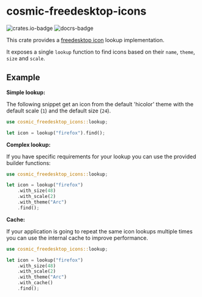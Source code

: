  # cosmic-freedesktop-icons
![crates.io-badge](https://img.shields.io/crates/v/cosmic-freedesktop-icons)
![docrs-badge](https://img.shields.io/docsrs/cosmic-freedesktop-icons)


 This crate provides a [freedesktop icon](https://specifications.freedesktop.org/icon-theme-spec/icon-theme-spec-latest.html#implementation_notes) lookup implementation.

 It exposes a single `lookup` function to find icons based on their `name`, `theme`, `size` and `scale`.

 ## Example

 **Simple lookup:**

 The following snippet get an icon from the default 'hicolor' theme
 with the default scale (`1`) and the default size (`24`).

 ```rust
 use cosmic_freedesktop_icons::lookup;

 let icon = lookup("firefox").find();
```

 **Complex lookup:**

 If you have specific requirements for your lookup you can use the provided builder functions:

 ```rust
 use cosmic_freedesktop_icons::lookup;

 let icon = lookup("firefox")
     .with_size(48)
     .with_scale(2)
     .with_theme("Arc")
     .find();
```
 **Cache:**

 If your application is going to repeat the same icon lookups multiple times
 you can use the internal cache to improve performance.

 ```rust
 use cosmic_freedesktop_icons::lookup;

 let icon = lookup("firefox")
     .with_size(48)
     .with_scale(2)
     .with_theme("Arc")
     .with_cache()
     .find();
```

